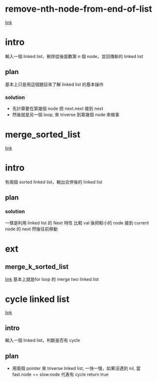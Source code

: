 # remove-nth-node-from-end-of-list
[link](https://leetcode.com/problems/remove-nth-node-from-end-of-list/)

# intro
輸入一個 linked list，刪除從後面數第 n 個 node，並回傳新的 linked list

## plan
基本上只是用這個題目來了解 linked list 的基本操作
### solution
- 先計算要在第幾個 node 把 next.next 接到 next
- 然後就是另一個 loop, 來 triverse 到第幾個 node 來做事

# merge_sorted_list
[link](https://leetcode.com/problems/merge-two-sorted-lists/)

# intro
有兩個 sorted linked list，輸出合併後的 linked list

## plan
### solution
一樣是利用 linked list 的 Next 特性 比較 val 後把較小的 node 接到 current node 的 next 然後往前移動

# ext
## merge_k_sorted_list
[link](https://leetcode.com/problems/merge-k-sorted-lists/)
基本上就是for loop 的 merge two linked list

# cycle linked list
[link](https://leetcode.com/problems/linked-list-cycle/)

## intro
輸入一個 linked list，判斷是否有 cycle

## plan
- 用兩個 pointer 來 triverse linked list, 一快一慢，如果沒遇到 nil, 當 fast.node == slow.node 代表有 cycle return true
